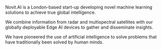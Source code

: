 Novit.AI is a London-based start-up developing novel machine learning solutions to achieve true global intelligence. 

We combine information from radar and multispectral satellites with our globally deployable Edge AI devices to gather and disseminate insights.

We have pioneered the use of artificial intelligence to solve problems that have traditionally been solved by human minds.